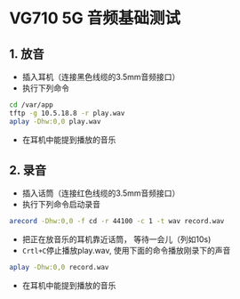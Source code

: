 # VG710 5G 音频基础测试

## 1. 放音

- 插入耳机（连接黑色线缆的3.5mm音频接口）
- 执行下列命令

```sh
cd /var/app
tftp -g 10.5.18.8 -r play.wav
aplay -Dhw:0,0 play.wav
```

- 在耳机中能提到播放的音乐

## 2. 录音

- 插入话筒（连接红色线缆的3.5mm音频接口）
- 执行下列命令启动录音

```sh
arecord -Dhw:0,0 -f cd -r 44100 -c 1 -t wav record.wav
```

- 把正在放音乐的耳机靠近话筒， 等待一会儿（列如10s)
- `Crtl+C`停止播放play.wav, 使用下面的命令播放刚录下的声音

```sh
aplay -Dhw:0,0 record.wav
```

- 在耳机中能提到播放的音乐